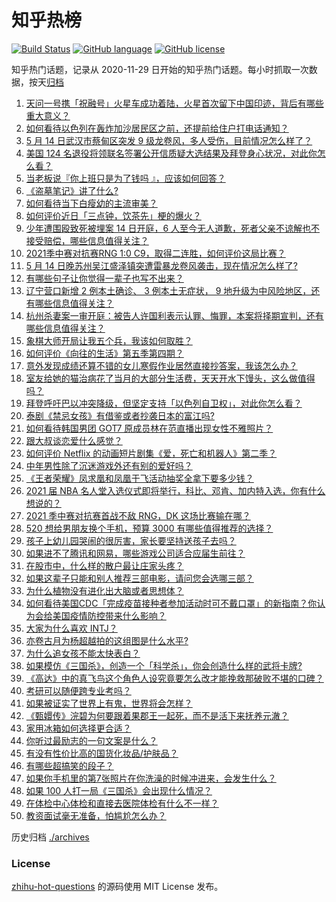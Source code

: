 # 知乎热榜
[![Build Status](https://github.com/ToWeLong/zhihu-hot-questions/workflows/CI/badge.svg)](https://github.com/ToWeLong/zhihu-hot-questions/actions)
[![GitHub language](https://img.shields.io/badge/language-golang-orange.svg)](https://golang.org/)
[![GitHub license](https://img.shields.io/github/license/ToWeLong/zhihu-hot-questions)](https://github.com/ToWeLong/zhihu-hot-questions/blob/main/LICENSE)

知乎热门话题，记录从 2020-11-29 日开始的知乎热门话题。每小时抓取一次数据，按天[归档](./archives)

<!-- BEGIN -->

1. [天问一号携「祝融号」火星车成功着陆，火星首次留下中国印迹，背后有哪些重大意义？](https://www.zhihu.com/question/459371819)
1. [如何看待以色列在轰炸加沙居民区之前，还提前给住户打电话通知？](https://www.zhihu.com/question/459381446)
1. [5 月 14 日武汉市蔡甸区突发 9 级龙卷风，多人受伤，目前情况怎么样了？](https://www.zhihu.com/question/459494123)
1. [美国 124 名退役将领联名签署公开信质疑大选结果及拜登身心状况，对此你怎么看？](https://www.zhihu.com/question/459466085)
1. [当老板说『你上班只是为了钱吗 』，应该如何回答？](https://www.zhihu.com/question/459271480)
1. [《盗墓笔记》讲了什么?](https://www.zhihu.com/question/32090742)
1. [如何看待当下白瘦幼的主流审美？](https://www.zhihu.com/question/63812554)
1. [如何评价近日「三点钟，饮茶先」梗的爆火？](https://www.zhihu.com/question/459087204)
1. [少年遭围殴致死被埋案 14 日开庭，6 人至今无人道歉，死者父亲不谅解也不接受赔偿，哪些信息值得关注？](https://www.zhihu.com/question/459368723)
1. [2021季中赛对抗赛RNG 1:0 C9，取得二连胜，如何评价这局比赛？](https://www.zhihu.com/question/459488940)
1. [5 月 14 日晚苏州吴江盛泽镇突遭雷暴龙卷风袭击，现在情况怎么样了?](https://www.zhihu.com/question/459449819)
1. [有哪些句子让你觉得一辈子也写不出来？](https://www.zhihu.com/question/452901323)
1. [辽宁营口新增 2 例本土确诊、 3 例本土无症状， 9 地升级为中风险地区，还有哪些信息值得关注？](https://www.zhihu.com/question/459445245)
1. [杭州杀妻案一审开庭：被告人许国利表示认罪、悔罪，本案将择期宣判，还有哪些信息值得关注？](https://www.zhihu.com/question/459379238)
1. [象棋大师开局让我五个兵，我该如何取胜？](https://www.zhihu.com/question/458811041)
1. [如何评价《向往的生活》第五季第四期？](https://www.zhihu.com/question/458385376)
1. [意外发现成绩还算不错的女儿寒假作业居然直接抄答案，我该怎么办？](https://www.zhihu.com/question/444223188)
1. [室友给她的猫治病花了当月的大部分生活费，天天开水下馒头，这么做值得吗？](https://www.zhihu.com/question/458055949)
1. [拜登呼吁巴以冲突降级，但坚定支持「以色列自卫权」，对此你怎么看？](https://www.zhihu.com/question/459392658)
1. [泰剧《禁忌女孩》有借鉴或者抄袭日本的富江吗?](https://www.zhihu.com/question/372621639)
1. [如何看待韩国男团 GOT7 原成员林在范直播出现女性不雅照片？](https://www.zhihu.com/question/459375130)
1. [跟大叔谈恋爱什么感觉？](https://www.zhihu.com/question/319597687)
1. [如何评价 Netflix 的动画短片剧集《爱，死亡和机器人》第二季？](https://www.zhihu.com/question/459134092)
1. [中年男性除了沉迷游戏外还有别的爱好吗？](https://www.zhihu.com/question/459226864)
1. [《王者荣耀》凤求凰和凤凰于飞活动抽奖全拿下要多少钱？](https://www.zhihu.com/question/434465290)
1. [2021 届 NBA 名人堂入选仪式即将举行，科比、邓肯、加内特入选，你有什么想说的？](https://www.zhihu.com/question/459350210)
1. [2021 季中赛对抗赛首战不敌 RNG，DK 这场比赛输在哪？](https://www.zhihu.com/question/459461021)
1. [520 想给男朋友换个手机，预算 3000 有哪些值得推荐的选择？](https://www.zhihu.com/question/458226493)
1. [孩子上幼儿园哭闹的很厉害，家长要坚持送孩子去吗？](https://www.zhihu.com/question/402790783)
1. [如果进不了腾讯和网易，哪些游戏公司适合应届生前往？](https://www.zhihu.com/question/51894980)
1. [在股市中，什么样的散户最让庄家头疼？](https://www.zhihu.com/question/316561088)
1. [如果这辈子只能和别人推荐三部电影，请问您会选哪三部？](https://www.zhihu.com/question/444313984)
1. [为什么植物没有进化出大脑或者思想体？](https://www.zhihu.com/question/437474056)
1. [如何看待美国CDC「完成疫苗接种者参加活动时可不戴口罩」的新指南？你认为会给美国疫情防控带来什么影响？](https://www.zhihu.com/question/459397574)
1. [大家为什么喜欢 INTJ？](https://www.zhihu.com/question/459270975)
1. [亦卷古月为杨超越拍的这组图是什么水平?](https://www.zhihu.com/question/459282561)
1. [为什么追女孩不能太快表白？](https://www.zhihu.com/question/354110420)
1. [如果模仿《三国杀》，创造一个「科学杀」，你会创造什么样的武将卡牌?](https://www.zhihu.com/question/452646740)
1. [《高达》中的真飞鸟这个角色人设究竟要怎么改才能挽救那破败不堪的口碑？](https://www.zhihu.com/question/456278526)
1. [考研可以随便跨专业考吗？](https://www.zhihu.com/question/401955144)
1. [如果被证实了世界上有鬼，世界将会怎样？](https://www.zhihu.com/question/405528524)
1. [《甄嬛传》浣碧为何要跟着果郡王一起死，而不是活下来抚养元澈？](https://www.zhihu.com/question/433789518)
1. [家用冰箱如何选择更合适？](https://www.zhihu.com/question/449486139)
1. [你听过最励志的一句文案是什么？](https://www.zhihu.com/question/437716992)
1. [有没有性价比高的国货化妆品/护肤品？](https://www.zhihu.com/question/299017653)
1. [有哪些超搞笑的段子？](https://www.zhihu.com/question/453066336)
1. [如果你手机里的第7张照片在你洗澡的时候冲进来，会发生什么？](https://www.zhihu.com/question/405633395)
1. [如果 100 人打一局《三国杀》会出现什么情况？](https://www.zhihu.com/question/458748936)
1. [在体检中心体检和直接去医院体检有什么不一样？](https://www.zhihu.com/question/24536825)
1. [教资面试毫无准备，怕尴尬怎么办？](https://www.zhihu.com/question/458928684)

<!-- END -->

历史归档 [./archives](./archives)


### License
[zhihu-hot-questions](https://github.com/towelong/zhihu-hot-questions) 的源码使用 MIT License 发布。